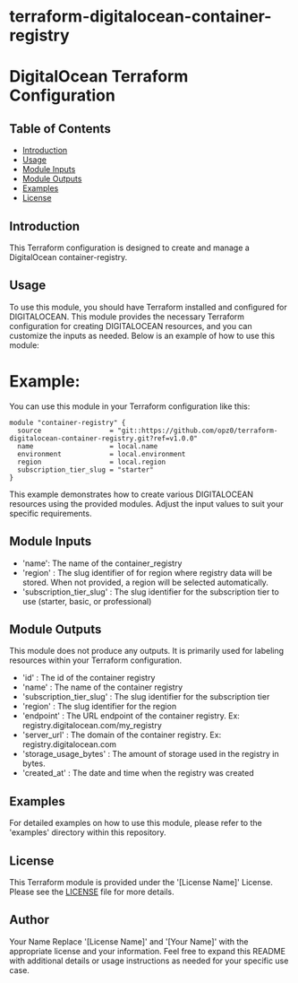 # terraform-digitalocean-container-registry
# DigitalOcean Terraform Configuration

## Table of Contents

- [Introduction](#introduction)
- [Usage](#usage)
- [Module Inputs](#module-inputs)
- [Module Outputs](#module-outputs)
- [Examples](#examples)
- [License](#license)

## Introduction
This Terraform configuration is designed to create and manage a DigitalOcean container-registry.

## Usage
To use this module, you should have Terraform installed and configured for DIGITALOCEAN. This module provides the necessary Terraform configuration for creating DIGITALOCEAN resources, and you can customize the inputs as needed. Below is an example of how to use this module:

#  Example:
You can use this module in your Terraform configuration like this:

```hcl
module "container-registry" {
  source                 = "git::https://github.com/opz0/terraform-digitalocean-container-registry.git?ref=v1.0.0"
  name                   = local.name
  environment            = local.environment
  region                 = local.region
  subscription_tier_slug = "starter"
}
```
This example demonstrates how to create various DIGITALOCEAN resources using the provided modules. Adjust the input values to suit your specific requirements.


## Module Inputs

- 'name':  The name of the container_registry
- 'region' : The slug identifier of for region where registry data will be stored. When not provided, a region will be selected automatically.
- 'subscription_tier_slug' : The slug identifier for the subscription tier to use (starter, basic, or professional)



## Module Outputs

This module does not produce any outputs. It is primarily used for labeling resources within your Terraform configuration.

- 'id' : The id of the container registry
- 'name' : The name of the container registry
- 'subscription_tier_slug' :  The slug identifier for the subscription tier
- 'region' :  The slug identifier for the region
- 'endpoint' : The URL endpoint of the container registry. Ex: registry.digitalocean.com/my_registry
- 'server_url' : The domain of the container registry. Ex: registry.digitalocean.com
- 'storage_usage_bytes' :  The amount of storage used in the registry in bytes.
- 'created_at' : The date and time when the registry was created


## Examples
For detailed examples on how to use this module, please refer to the 'examples' directory within this repository.

## License
This Terraform module is provided under the '[License Name]' License. Please see the [LICENSE](https://github.com/opz0/terraform-digitalocean-container-registry/blob/master/LICENSE) file for more details.

## Author
Your Name
Replace '[License Name]' and '[Your Name]' with the appropriate license and your information. Feel free to expand this README with additional details or usage instructions as needed for your specific use case.
